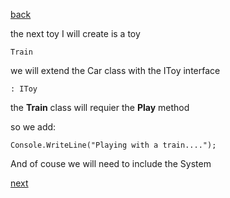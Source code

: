 [back](./page04.md)

the next toy I will create is a toy

```
Train
```

we will extend the Car class with the IToy interface

```
: IToy
```

the **Train** class will requier the **Play** method

so we add:

```
Console.WriteLine("Playing with a train....");
```

And of couse we will need to include the System


[next](./page06.md)

